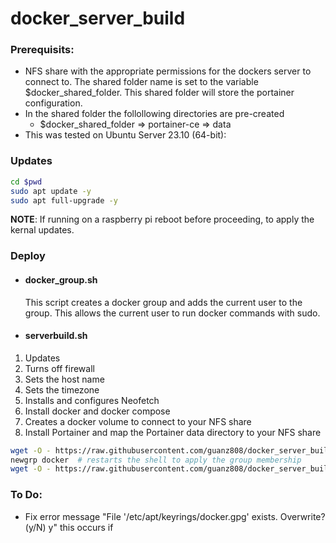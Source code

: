 # docker_server_build
### Prerequisits:
* NFS share with the appropriate permissions for the dockers server to connect to.  The shared folder name is set to the variable $docker_shared_folder.  This shared folder will store the portainer configuration.
* In the shared folder the follollowing directories are pre-created
    * $docker_shared_folder => portainer-ce => data   
* This was tested on Ubuntu Server 23.10 (64-bit):  

### Updates  
```bash
cd $pwd
sudo apt update -y
sudo apt full-upgrade -y
```
**NOTE**: If running on a raspberry pi reboot before proceeding, to apply the kernal updates.  
### Deploy  
* #### docker_group.sh    
    This script creates a docker group and adds the current user to the group.  This allows the current user to run docker commands with sudo.  
* #### serverbuild.sh  
1. Updates
1. Turns off firewall
1. Sets the host name
1. Sets the timezone 
1. Installs and configures Neofetch
1. Install docker and docker compose
1. Creates a docker volume to connect to your NFS share
1. Install Portainer and map the Portainer data directory to your NFS share
```bash
wget -O - https://raw.githubusercontent.com/guanz808/docker_server_build/main/docker_group.sh | bash
newgrp docker  # restarts the shell to apply the group membership
wget -O - https://raw.githubusercontent.com/guanz808/docker_server_build/main/serverbuild.sh | bash
```

### To Do:
* Fix error message "File '/etc/apt/keyrings/docker.gpg' exists. Overwrite? (y/N) y" this occurs if